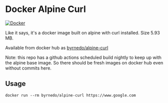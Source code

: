 # Docker Alpine Curl
[![Docker](https://img.shields.io/badge/Docker%20Hub%20Pulls-500M%2B-blue)](https://hub.docker.com/r/byrnedo/alpine-curl)

Like it says, it's a docker image built on alpine with curl installed. Size 5.93 MB.

Available from docker hub as [byrnedo/alpine-curl](https://hub.docker.com/r/byrnedo/alpine-curl/)

Note: this repo has a github actions scheduled build nightly to keep up with the alpine base image. 
So there should be fresh images on docker hub even without commits here.

## Usage

    docker run --rm byrnedo/alpine-curl https://www.google.com
